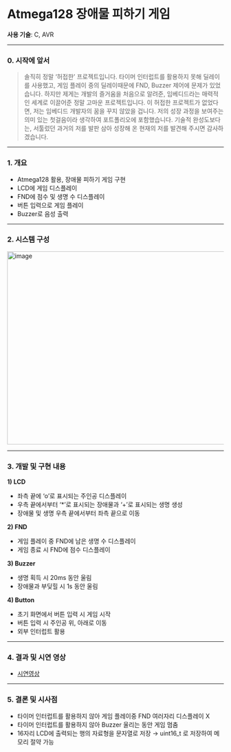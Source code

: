 # Atmega128 장애물 피하기 게임

**사용 기술**: C, AVR

---

### 0. 시작에 앞서
> 솔직히 정말 ‘허접한’ 프로젝트입니다. 타이머 인터럽트를 활용하지 못해 딜레이를 사용했고, 게임 플레이 중의 딜레이때문에 FND, Buzzer 제어에 문제가 있었습니다.
> 하지만 제게는 개발의 즐거움을 처음으로 알려준, 임베디드라는 매력적인 세계로 이끌어준 정말 고마운 프로젝트입니다.
> 이 허접한 프로젝트가 없었다면, 저는 임베디드 개발자의 꿈을 꾸지 않았을 겁니다.
> 저의 성장 과정을 보여주는 의미 있는 첫걸음이라 생각하여 포트폴리오에 포함했습니다.
> 기술적 완성도보다는, 서툴렀던 과거의 저를 발판 삼아 성장해 온 현재의 저를 발견해 주시면 감사하겠습니다.

---

### 1. 개요
- Atmega128 활용, 장애물 피하기 게임 구현
- LCD에 게임 디스플레이
- FND에 점수 및 생명 수 디스플레이
- 버튼 입력으로 게임 플레이
- Buzzer로 음성 출력

---

### 2. 시스템 구성
<img width="1083" height="449" alt="image" src="https://github.com/user-attachments/assets/9b613476-2ad1-4edd-9100-56006fba1c1e" />

---

### 3. 개발 및 구현 내용
**1) LCD**
- 좌측 끝에 ‘o’로 표시되는 주인공 디스플레이
- 우측 끝에서부터 ‘*’로 표시되는 장애물과 ‘+’로 표시되는 생명 생성
- 장애물 및 생명 우측 끝에서부터 좌측 끝으로 이동

**2) FND**
- 게임 플레이 중 FND에 남은 생명 수 디스플레이
- 게임 종료 시 FND에 점수 디스플레이

**3) Buzzer**
- 생명 획득 시 20ms 동안 울림
- 장애물과 부딪힐 시 1s 동안 울림

**4) Button**
- 초기 화면에서 버튼 입력 시 게임 시작
- 버튼 입력 시 주인공 위, 아래로 이동
- 외부 인터럽트 활용

---

### 4. 결과 및 시연 영상
- [시연영상](https://www.youtube.com/watch?v=tQvCsBOAzPM)

---

### 5. 결론 및 시사점
- 타이머 인터럽트를 활용하지 않아 게임 플레이중 FND 여러자리 디스플레이 X
- 타이머 인터럽트를 활용하지 않아 Buzzer 울리는 동안 게임 멈춤
- 16자리 LCD에 출력되는 행의 자료형을 문자열로 저장
  → uint16_t 로 저장하여 메모리 절약 가능
